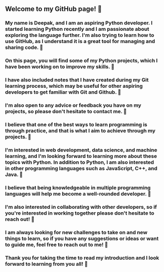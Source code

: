 
<!--
**asgard-waala/asgard-waala** is a ✨ _special_ ✨ repository because its `README.md` (this file) appears on your GitHub profile.

Here are some ideas to get you started:

- 🔭 I’m currently working on ...
- I’m currently learning Python
- 👯 I’m looking to collaborate on ...
- 🤔 I’m looking for help with ...
- 💬 Ask me about ...
- 📫 How to reach me: ...
- 😄 Pronouns: ...
- ⚡ Fun fact: ...
-->
## Welcome to my GitHub page! 👋 

### My name is Deepak, and I am an aspiring Python developer. I started learning Python recently and I am passionate about exploring the language further. I'm also trying to learn how to use GitHub, as I understand it is a great tool for managing and sharing code. 🌱

### On this page, you will find some of my Python projects, which I have been working on to improve my skills. 🎯

### I have also included notes that I have created during my Git learning process, which may be useful for other aspiring developers to get familiar with Git and Github. 📝

### I'm also open to any advice or feedback you have on my projects, so please don't hesitate to contact me. 📲

### I believe that one of the best ways to learn programming is through practice, and that is what I aim to achieve through my projects. 💯

### I'm interested in web development, data science, and machine learning, and I'm looking forward to learning more about these topics with Python. In addition to Python, I am also interested in other programming languages such as JavaScript, C++, and Java. 🚀

### I believe that being knowledgeable in multiple programming languages will help me become a well-rounded developer. 🎌

### I'm also interested in collaborating with other developers, so if you're interested in working together please don't hesitate to reach out! 🤝

### I am always looking for new challenges to take on and new things to learn, so if you have any suggestions or ideas or want to guide me, feel free to reach out to me! 🚶

### Thank you for taking the time to read my introduction and I look forward to learning from you all! 💫
